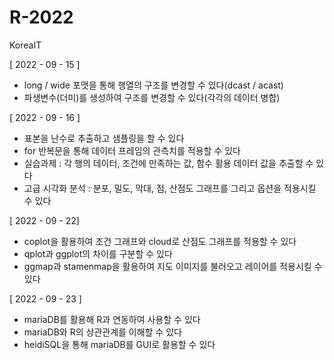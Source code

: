 # R-2022
KoreaIT

[ 2022 - 09 - 15 ]
 - long / wide 포맷을 통해 행열의 구조를 변경할 수 있다(dcast / acast)
 - 파생변수(더미)를 생성하여 구조를 변경할 수 있다(각각의 데이터 병합)

[ 2022 - 09 - 16 ]
 - 표본을 난수로 추출하고 샘플링을 할 수 있다
 - for 반복문을 통해 데이터 프레임의 관측치를 적용할 수 있다
 - 실습과제 : 각 행의 데이터, 조건에 만족하는 값, 함수 활용 데이터 값을 추출할 수 있다
 - 고급 시각화 분석 : 분포, 밀도, 막대, 점, 산점도 그래프를 그리고 옵션을 적용시킬 수 있다

[ 2022 - 09 - 22]
 - coplot을 활용하여 조건 그래프와 cloud로 산점도 그래프를 적용할 수 있다
 - qplot과 ggplot의 차이를 구분할 수 있다
 - ggmap과 stamenmap을 활용하여 지도 이미지를 불러오고 레이어를 적용시킬 수 있다
 
[ 2022 - 09 - 23 ]
 - mariaDB를 활용해 R과 연동하여 사용할 수 있다
 - mariaDB와 R의 상관관계를 이해할 수 있다
 - heidiSQL을 통해 mariaDB를 GUI로 활용할 수 있다
 
